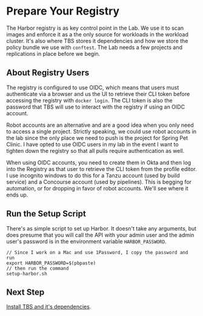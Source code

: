 # Prepare Your Registry

The Harbor registry is as key control point in the Lab. We use it to
scan images and enforce it as a the only source for workloads in the
workload cluster. It's also where TBS stores it dependencies and how
we store the policy bundle we use with `conftest`. The Lab needs a few
projects and replications in place before we begin.

## About Registry Users

The registry is configured to use OIDC, which means that users must
authenticate via a browser and us the UI to retrieve their CLI token
before accessing the registry with `docker login`. The CLI token is
also the password that TBS will use to interact with the registry if
using an OIDC account.

Robot accounts are an alternative and are a good idea when you only
need to access a single project. Strictly speaking, we could use
robot accounts in the lab since the only place we need to push is the
project for Spring Pet Clinic. I have opted to use OIDC users in my
lab in the event I want to tighten down the registry so that all 
pulls require authentication as well.

When using OIDC accounts, you need to create them in Okta and then
log into the Registry as that user to retrieve the CLI token from
the profile editor. I use incognito windows to do this for a Tanzu
account (used by build service) and a Concourse account (used by
pipelines). This is begging for automation, or for dropping in 
favor of robot accounts. We'll see where it ends up.

## Run the Setup Script

There's as simple script to set up Harbor. It doesn't take any
arguments, but does presume that you will call the API with your
admin user and the admin user's password is in the environment
variable `HARBOR_PASSWORD`.

```
// Since I work on a Mac and use 1Password, I copy the password and run
export HARBOR_PASSWORD=$(pbpaste)
// then run the command
setup-harbor.sh
```

## Next Step

[Install TBS and it's dependencies](docs/02-install-tbs.md).

